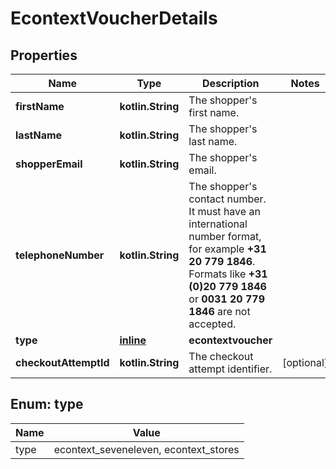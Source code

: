 
# EcontextVoucherDetails

## Properties
Name | Type | Description | Notes
------------ | ------------- | ------------- | -------------
**firstName** | **kotlin.String** | The shopper&#39;s first name. | 
**lastName** | **kotlin.String** | The shopper&#39;s last name. | 
**shopperEmail** | **kotlin.String** | The shopper&#39;s email. | 
**telephoneNumber** | **kotlin.String** | The shopper&#39;s contact number. It must have an international number format, for example **+31 20 779 1846**. Formats like **+31 (0)20 779 1846** or **0031 20 779 1846** are not accepted. | 
**type** | [**inline**](#Type) | **econtextvoucher** | 
**checkoutAttemptId** | **kotlin.String** | The checkout attempt identifier. |  [optional]


<a name="Type"></a>
## Enum: type
Name | Value
---- | -----
type | econtext_seveneleven, econtext_stores



